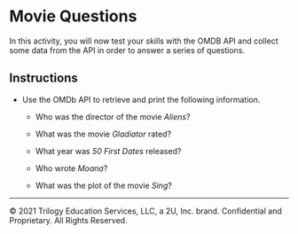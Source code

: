 # Movie Questions

In this activity, you will now test your skills with the OMDB API and collect some data from the API in order to answer a series of questions.

## Instructions

* Use the OMDb API to retrieve and print the following information.

    * Who was the director of the movie *Aliens*?

    * What was the movie *Gladiator* rated?

    * What year was *50 First Dates* released?

    * Who wrote *Moana*?

    * What was the plot of the movie *Sing*?

- - -

© 2021 Trilogy Education Services, LLC, a 2U, Inc. brand. Confidential and Proprietary. All Rights Reserved.
